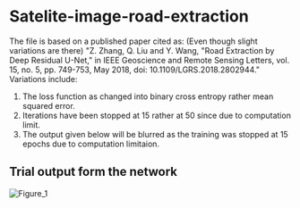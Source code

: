 # Satelite-image-road-extraction
The file is based on a published paper cited as: (Even though slight variations are there)
"Z. Zhang, Q. Liu and Y. Wang, "Road Extraction by Deep Residual U-Net," in IEEE Geoscience and Remote Sensing Letters, vol. 15, no. 5, pp. 749-753, May 2018, doi: 10.1109/LGRS.2018.2802944."
Variations include:
1. The loss function as changed into binary cross entropy rather mean squared error.
2. Iterations have been stopped at 15 rather at 50 since due to computation limit.
3. The output given below will be blurred as the training was stopped at 15 epochs due to computation limitaion.
## Trial output form the network
![Figure_1](https://user-images.githubusercontent.com/81060461/122214817-271e2480-cec8-11eb-9016-f9407ae20521.png)
